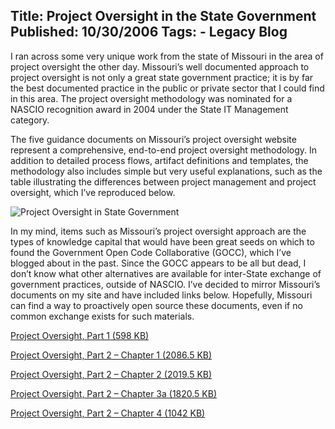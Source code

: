 Title: Project Oversight in the State Government
Published: 10/30/2006
Tags:
    - Legacy Blog
---
I ran across some very unique work from the state of Missouri in the area of project oversight the other day. Missouri’s well documented approach to project oversight is not only a great state government practice; it is by far the best documented practice in the public or private sector that I could find in this area. The project oversight methodology was nominated for a NASCIO recognition award in 2004 under the State IT Management category.

The five guidance documents on Missouri’s project oversight website represent a comprehensive, end-to-end project oversight methodology. In addition to detailed process flows, artifact definitions and templates, the methodology also includes simple but very useful explanations, such as the table illustrating the differences between project management and project oversight, which I’ve reproduced below.

![Project Oversight in State Government](http://s3.beckshome.com/20061030-Project-Oversight-Small.png)

In my mind, items such as Missouri’s project oversight approach are the types of knowledge capital that would have been great seeds on which to found the Government Open Code Collaborative (GOCC), which I’ve blogged about in the past. Since the GOCC appears to be all but dead, I don’t know what other alternatives are available for inter-State exchange of government practices, outside of NASCIO. I’ve decided to mirror Missouri’s documents on my site and have included links below. Hopefully, Missouri can find a way to proactively open source these documents, even if no common exchange exists for such materials.

[Project Oversight, Part 1 (598 KB)](http://s3.beckshome.com/20061030-Project-Oversight-Part-1.doc)

[Project Oversight, Part 2 – Chapter 1 (2086.5 KB)](http://s3.beckshome.com/20061030-Project-Oversight-Part-2-Chapter-1.doc)

[Project Oversight, Part 2 – Chapter 2 (2019.5 KB)](http://s3.beckshome.com/20061030-Project-Oversight-Part-2-Chapter-2.doc)

[Project Oversight, Part 2 – Chapter 3a (1820.5 KB)](http://s3.beckshome.com/20061030-Project-Oversight-Part-2-Chapter-3a.doc)

[Project Oversight, Part 2 – Chapter 4 (1042 KB)](http://s3.beckshome.com/20061030-Project-Oversight-Part-2-Chapter-4.doc)